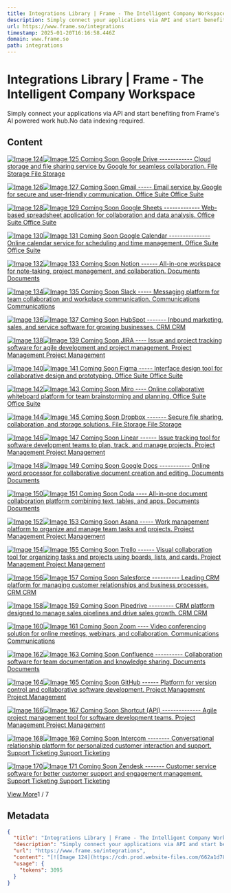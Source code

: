 ```yaml
---
title: Integrations Library | Frame - The Intelligent Company Workspace
description: Simply connect your applications via API and start benefiting from Frame's AI powered work hub.No data indexing required.
url: https://www.frame.so/integrations
timestamp: 2025-01-20T16:16:58.446Z
domain: www.frame.so
path: integrations
---
```


# Integrations Library | Frame - The Intelligent Company Workspace


Simply connect your applications via API and start benefiting from Frame's AI powered work hub.No data indexing required.


## Content

[![Image 124](https://cdn.prod.website-files.com/662a1d78d780887a1645b428/667d7c977cf18f27e8e9fd4f_Google_Drive_icon_(2020).svg)![Image 125](https://cdn.prod.website-files.com/65f8428bc56b2d71733fa358/667ece8063d9e7b90b49c647_Frame%2036705.svg) Coming Soon Google Drive ------------ Cloud storage and file sharing service by Google for seamless collaboration. File Storage File Storage](https://app.frame.so/signup)

[![Image 126](https://cdn.prod.website-files.com/662a1d78d780887a1645b428/667d7cc1b3b0cea05d282566_Gmail_icon_(2020).svg)![Image 127](https://cdn.prod.website-files.com/65f8428bc56b2d71733fa358/667ece8063d9e7b90b49c647_Frame%2036705.svg) Coming Soon Gmail ----- Email service by Google for secure and user-friendly communication. Office Suite Office Suite](https://app.frame.so/signup)

[![Image 128](https://cdn.prod.website-files.com/662a1d78d780887a1645b428/667d823166d61a4461186ef5_Google_Sheets_logo_(2014-2020).svg)![Image 129](https://cdn.prod.website-files.com/65f8428bc56b2d71733fa358/667ece8063d9e7b90b49c647_Frame%2036705.svg) Coming Soon Google Sheets ------------- Web-based spreadsheet application for collaboration and data analysis. Office Suite Office Suite](https://app.frame.so/signup)

[![Image 130](https://cdn.prod.website-files.com/662a1d78d780887a1645b428/667d82641725c7e085d4096d_Google_Calendar_icon_(2020).svg)![Image 131](https://cdn.prod.website-files.com/65f8428bc56b2d71733fa358/667ece8063d9e7b90b49c647_Frame%2036705.svg) Coming Soon Google Calendar --------------- Online calendar service for scheduling and time management. Office Suite Office Suite](https://app.frame.so/signup)

[![Image 132](https://cdn.prod.website-files.com/662a1d78d780887a1645b428/667d827fae26091af85116de_Notion-logo.svg)![Image 133](https://cdn.prod.website-files.com/65f8428bc56b2d71733fa358/667ece8063d9e7b90b49c647_Frame%2036705.svg) Coming Soon Notion ------ All-in-one workspace for note-taking, project management, and collaboration. Documents Documents](https://app.frame.so/signup)

[![Image 134](https://cdn.prod.website-files.com/662a1d78d780887a1645b428/667d829652b11c7c6d54bcff_Slack_icon_2019.svg)![Image 135](https://cdn.prod.website-files.com/65f8428bc56b2d71733fa358/667ece8063d9e7b90b49c647_Frame%2036705.svg) Coming Soon Slack ----- Messaging platform for team collaboration and workplace communication. Communications Communications](https://app.frame.so/signup)

[![Image 136](https://cdn.prod.website-files.com/662a1d78d780887a1645b428/667d82b6111cbaff5fa87038_hubspot-1.svg)![Image 137](https://cdn.prod.website-files.com/65f8428bc56b2d71733fa358/667ece8063d9e7b90b49c647_Frame%2036705.svg) Coming Soon HubSpot ------- Inbound marketing, sales, and service software for growing businesses. CRM CRM](https://app.frame.so/signup)

[![Image 138](https://cdn.prod.website-files.com/662a1d78d780887a1645b428/667d830700b2a3a23d82f7bd_pngwing.com.webp)![Image 139](https://cdn.prod.website-files.com/65f8428bc56b2d71733fa358/667ece8063d9e7b90b49c647_Frame%2036705.svg) Coming Soon JIRA ---- Issue and project tracking software for agile development and project management. Project Management Project Management](https://app.frame.so/signup)

[![Image 140](https://cdn.prod.website-files.com/662a1d78d780887a1645b428/667d831b92e875e8bf67bf1a_Figma-logo.svg)![Image 141](https://cdn.prod.website-files.com/65f8428bc56b2d71733fa358/667ece8063d9e7b90b49c647_Frame%2036705.svg) Coming Soon Figma ----- Interface design tool for collaborative design and prototyping. Office Suite Office Suite](https://app.frame.so/signup)

[![Image 142](https://cdn.prod.website-files.com/662a1d78d780887a1645b428/667d833889a55845a1cc97bf_id1rEl70oX_1719501612730.svg)![Image 143](https://cdn.prod.website-files.com/65f8428bc56b2d71733fa358/667ece8063d9e7b90b49c647_Frame%2036705.svg) Coming Soon Miro ---- Online collaborative whiteboard platform for team brainstorming and planning. Office Suite Office Suite](https://app.frame.so/signup)

[![Image 144](https://cdn.prod.website-files.com/662a1d78d780887a1645b428/667d83736ac68a88b3a37e35_idTSB16am0_1719501667370.png)![Image 145](https://cdn.prod.website-files.com/65f8428bc56b2d71733fa358/667ece8063d9e7b90b49c647_Frame%2036705.svg) Coming Soon Dropbox ------- Secure file sharing, collaboration, and storage solutions. File Storage File Storage](https://app.frame.so/signup)

[![Image 146](https://cdn.prod.website-files.com/662a1d78d780887a1645b428/667d838a5572364c3fbb7d0a_idQv1SQmdm_logos.svg)![Image 147](https://cdn.prod.website-files.com/65f8428bc56b2d71733fa358/667ece8063d9e7b90b49c647_Frame%2036705.svg) Coming Soon Linear ------ Issue tracking tool for software development teams to plan, track, and manage projects. Project Management Project Management](https://app.frame.so/signup)

[![Image 148](https://cdn.prod.website-files.com/662a1d78d780887a1645b428/667d83bde93040db3c0bc3a8_Google_Docs_2020_Logo.svg)![Image 149](https://cdn.prod.website-files.com/65f8428bc56b2d71733fa358/667ece8063d9e7b90b49c647_Frame%2036705.svg) Coming Soon Google Docs ----------- Online word processor for collaborative document creation and editing. Documents Documents](https://app.frame.so/signup)

[![Image 150](https://cdn.prod.website-files.com/662a1d78d780887a1645b428/667d83dbd05918c57973ed83_idkA7N1PVD_1719501781131.svg)![Image 151](https://cdn.prod.website-files.com/65f8428bc56b2d71733fa358/667ece8063d9e7b90b49c647_Frame%2036705.svg) Coming Soon Coda ---- All-in-one document collaboration platform combining text, tables, and apps. Documents Documents](https://app.frame.so/signup)

[![Image 152](https://cdn.prod.website-files.com/662a1d78d780887a1645b428/667d8415eb58e0e9c52ca14e_asana-logo-vector.svg)![Image 153](https://cdn.prod.website-files.com/65f8428bc56b2d71733fa358/667ece8063d9e7b90b49c647_Frame%2036705.svg) Coming Soon Asana ----- Work management platform to organize and manage team tasks and projects. Project Management Project Management](https://app.frame.so/signup)

[![Image 154](https://cdn.prod.website-files.com/662a1d78d780887a1645b428/667d842a4a02fa4919cbc877_idf9SmPKE__logos.svg)![Image 155](https://cdn.prod.website-files.com/65f8428bc56b2d71733fa358/667ece8063d9e7b90b49c647_Frame%2036705.svg) Coming Soon Trello ------ Visual collaboration tool for organizing tasks and projects using boards, lists, and cards. Project Management Project Management](https://app.frame.so/signup)

[![Image 156](https://cdn.prod.website-files.com/662a1d78d780887a1645b428/667d846bc42cd0082bfca95f_idN3OdcTG__1719501920408.svg)![Image 157](https://cdn.prod.website-files.com/65f8428bc56b2d71733fa358/667ece8063d9e7b90b49c647_Frame%2036705.svg) Coming Soon Salesforce ---------- Leading CRM platform for managing customer relationships and business processes. CRM CRM](https://app.frame.so/signup)

[![Image 158](https://cdn.prod.website-files.com/662a1d78d780887a1645b428/667d848495e5532ac881dff1_id-7ejZnwv_1719501947877.svg)![Image 159](https://cdn.prod.website-files.com/65f8428bc56b2d71733fa358/667ece8063d9e7b90b49c647_Frame%2036705.svg) Coming Soon Pipedrive --------- CRM platform designed to manage sales pipelines and drive sales growth. CRM CRM](https://app.frame.so/signup)

[![Image 160](https://cdn.prod.website-files.com/662a1d78d780887a1645b428/667d84aa1c9bb91e2147a7dc_idS87xRUNv_1719501987813.webp)![Image 161](https://cdn.prod.website-files.com/65f8428bc56b2d71733fa358/667ece8063d9e7b90b49c647_Frame%2036705.svg) Coming Soon Zoom ---- Video conferencing solution for online meetings, webinars, and collaboration. Communications Communications](https://app.frame.so/signup)

[![Image 162](https://cdn.prod.website-files.com/662a1d78d780887a1645b428/667d84f9d7c1b2d2b96e3acb_confluence-seeklogo.svg)![Image 163](https://cdn.prod.website-files.com/65f8428bc56b2d71733fa358/667ece8063d9e7b90b49c647_Frame%2036705.svg) Coming Soon Confluence ---------- Collaboration software for team documentation and knowledge sharing. Documents Documents](https://app.frame.so/signup)

[![Image 164](https://cdn.prod.website-files.com/662a1d78d780887a1645b428/667d853aa8703b0c57242fad_Symbol.svg)![Image 165](https://cdn.prod.website-files.com/65f8428bc56b2d71733fa358/667ece8063d9e7b90b49c647_Frame%2036705.svg) Coming Soon GitHub ------ Platform for version control and collaborative software development. Project Management Project Management](https://app.frame.so/signup)

[![Image 166](https://cdn.prod.website-files.com/662a1d78d780887a1645b428/667d855156ec37bd39bc1bea_idnzKzyW2W_1719502154554.webp)![Image 167](https://cdn.prod.website-files.com/65f8428bc56b2d71733fa358/667ece8063d9e7b90b49c647_Frame%2036705.svg) Coming Soon Shortcut (API) -------------- Agile project management tool for software development teams. Project Management Project Management](https://app.frame.so/signup)

[![Image 168](https://cdn.prod.website-files.com/662a1d78d780887a1645b428/667d857e30eec01a4d51828a_idUN6dog4E_logos.svg)![Image 169](https://cdn.prod.website-files.com/65f8428bc56b2d71733fa358/667ece8063d9e7b90b49c647_Frame%2036705.svg) Coming Soon Intercom -------- Conversational relationship platform for personalized customer interaction and support. Support Ticketing Support Ticketing](https://app.frame.so/signup)

[![Image 170](https://cdn.prod.website-files.com/662a1d78d780887a1645b428/667d8594ede01fd911551b8c_idSU7Sg2eb_1719502224128.webp)![Image 171](https://cdn.prod.website-files.com/65f8428bc56b2d71733fa358/667ece8063d9e7b90b49c647_Frame%2036705.svg) Coming Soon Zendesk ------- Customer service software for better customer support and engagement management. Support Ticketing Support Ticketing](https://app.frame.so/signup)

[View More](https://www.frame.so/integrations?74da44da_page=2)1 / 7

## Metadata

```json
{
  "title": "Integrations Library | Frame - The Intelligent Company Workspace",
  "description": "Simply connect your applications via API and start benefiting from Frame's AI powered work hub.No data indexing required.",
  "url": "https://www.frame.so/integrations",
  "content": "[![Image 124](https://cdn.prod.website-files.com/662a1d78d780887a1645b428/667d7c977cf18f27e8e9fd4f_Google_Drive_icon_(2020).svg)![Image 125](https://cdn.prod.website-files.com/65f8428bc56b2d71733fa358/667ece8063d9e7b90b49c647_Frame%2036705.svg) Coming Soon Google Drive ------------ Cloud storage and file sharing service by Google for seamless collaboration. File Storage File Storage](https://app.frame.so/signup)\n\n[![Image 126](https://cdn.prod.website-files.com/662a1d78d780887a1645b428/667d7cc1b3b0cea05d282566_Gmail_icon_(2020).svg)![Image 127](https://cdn.prod.website-files.com/65f8428bc56b2d71733fa358/667ece8063d9e7b90b49c647_Frame%2036705.svg) Coming Soon Gmail ----- Email service by Google for secure and user-friendly communication. Office Suite Office Suite](https://app.frame.so/signup)\n\n[![Image 128](https://cdn.prod.website-files.com/662a1d78d780887a1645b428/667d823166d61a4461186ef5_Google_Sheets_logo_(2014-2020).svg)![Image 129](https://cdn.prod.website-files.com/65f8428bc56b2d71733fa358/667ece8063d9e7b90b49c647_Frame%2036705.svg) Coming Soon Google Sheets ------------- Web-based spreadsheet application for collaboration and data analysis. Office Suite Office Suite](https://app.frame.so/signup)\n\n[![Image 130](https://cdn.prod.website-files.com/662a1d78d780887a1645b428/667d82641725c7e085d4096d_Google_Calendar_icon_(2020).svg)![Image 131](https://cdn.prod.website-files.com/65f8428bc56b2d71733fa358/667ece8063d9e7b90b49c647_Frame%2036705.svg) Coming Soon Google Calendar --------------- Online calendar service for scheduling and time management. Office Suite Office Suite](https://app.frame.so/signup)\n\n[![Image 132](https://cdn.prod.website-files.com/662a1d78d780887a1645b428/667d827fae26091af85116de_Notion-logo.svg)![Image 133](https://cdn.prod.website-files.com/65f8428bc56b2d71733fa358/667ece8063d9e7b90b49c647_Frame%2036705.svg) Coming Soon Notion ------ All-in-one workspace for note-taking, project management, and collaboration. Documents Documents](https://app.frame.so/signup)\n\n[![Image 134](https://cdn.prod.website-files.com/662a1d78d780887a1645b428/667d829652b11c7c6d54bcff_Slack_icon_2019.svg)![Image 135](https://cdn.prod.website-files.com/65f8428bc56b2d71733fa358/667ece8063d9e7b90b49c647_Frame%2036705.svg) Coming Soon Slack ----- Messaging platform for team collaboration and workplace communication. Communications Communications](https://app.frame.so/signup)\n\n[![Image 136](https://cdn.prod.website-files.com/662a1d78d780887a1645b428/667d82b6111cbaff5fa87038_hubspot-1.svg)![Image 137](https://cdn.prod.website-files.com/65f8428bc56b2d71733fa358/667ece8063d9e7b90b49c647_Frame%2036705.svg) Coming Soon HubSpot ------- Inbound marketing, sales, and service software for growing businesses. CRM CRM](https://app.frame.so/signup)\n\n[![Image 138](https://cdn.prod.website-files.com/662a1d78d780887a1645b428/667d830700b2a3a23d82f7bd_pngwing.com.webp)![Image 139](https://cdn.prod.website-files.com/65f8428bc56b2d71733fa358/667ece8063d9e7b90b49c647_Frame%2036705.svg) Coming Soon JIRA ---- Issue and project tracking software for agile development and project management. Project Management Project Management](https://app.frame.so/signup)\n\n[![Image 140](https://cdn.prod.website-files.com/662a1d78d780887a1645b428/667d831b92e875e8bf67bf1a_Figma-logo.svg)![Image 141](https://cdn.prod.website-files.com/65f8428bc56b2d71733fa358/667ece8063d9e7b90b49c647_Frame%2036705.svg) Coming Soon Figma ----- Interface design tool for collaborative design and prototyping. Office Suite Office Suite](https://app.frame.so/signup)\n\n[![Image 142](https://cdn.prod.website-files.com/662a1d78d780887a1645b428/667d833889a55845a1cc97bf_id1rEl70oX_1719501612730.svg)![Image 143](https://cdn.prod.website-files.com/65f8428bc56b2d71733fa358/667ece8063d9e7b90b49c647_Frame%2036705.svg) Coming Soon Miro ---- Online collaborative whiteboard platform for team brainstorming and planning. Office Suite Office Suite](https://app.frame.so/signup)\n\n[![Image 144](https://cdn.prod.website-files.com/662a1d78d780887a1645b428/667d83736ac68a88b3a37e35_idTSB16am0_1719501667370.png)![Image 145](https://cdn.prod.website-files.com/65f8428bc56b2d71733fa358/667ece8063d9e7b90b49c647_Frame%2036705.svg) Coming Soon Dropbox ------- Secure file sharing, collaboration, and storage solutions. File Storage File Storage](https://app.frame.so/signup)\n\n[![Image 146](https://cdn.prod.website-files.com/662a1d78d780887a1645b428/667d838a5572364c3fbb7d0a_idQv1SQmdm_logos.svg)![Image 147](https://cdn.prod.website-files.com/65f8428bc56b2d71733fa358/667ece8063d9e7b90b49c647_Frame%2036705.svg) Coming Soon Linear ------ Issue tracking tool for software development teams to plan, track, and manage projects. Project Management Project Management](https://app.frame.so/signup)\n\n[![Image 148](https://cdn.prod.website-files.com/662a1d78d780887a1645b428/667d83bde93040db3c0bc3a8_Google_Docs_2020_Logo.svg)![Image 149](https://cdn.prod.website-files.com/65f8428bc56b2d71733fa358/667ece8063d9e7b90b49c647_Frame%2036705.svg) Coming Soon Google Docs ----------- Online word processor for collaborative document creation and editing. Documents Documents](https://app.frame.so/signup)\n\n[![Image 150](https://cdn.prod.website-files.com/662a1d78d780887a1645b428/667d83dbd05918c57973ed83_idkA7N1PVD_1719501781131.svg)![Image 151](https://cdn.prod.website-files.com/65f8428bc56b2d71733fa358/667ece8063d9e7b90b49c647_Frame%2036705.svg) Coming Soon Coda ---- All-in-one document collaboration platform combining text, tables, and apps. Documents Documents](https://app.frame.so/signup)\n\n[![Image 152](https://cdn.prod.website-files.com/662a1d78d780887a1645b428/667d8415eb58e0e9c52ca14e_asana-logo-vector.svg)![Image 153](https://cdn.prod.website-files.com/65f8428bc56b2d71733fa358/667ece8063d9e7b90b49c647_Frame%2036705.svg) Coming Soon Asana ----- Work management platform to organize and manage team tasks and projects. Project Management Project Management](https://app.frame.so/signup)\n\n[![Image 154](https://cdn.prod.website-files.com/662a1d78d780887a1645b428/667d842a4a02fa4919cbc877_idf9SmPKE__logos.svg)![Image 155](https://cdn.prod.website-files.com/65f8428bc56b2d71733fa358/667ece8063d9e7b90b49c647_Frame%2036705.svg) Coming Soon Trello ------ Visual collaboration tool for organizing tasks and projects using boards, lists, and cards. Project Management Project Management](https://app.frame.so/signup)\n\n[![Image 156](https://cdn.prod.website-files.com/662a1d78d780887a1645b428/667d846bc42cd0082bfca95f_idN3OdcTG__1719501920408.svg)![Image 157](https://cdn.prod.website-files.com/65f8428bc56b2d71733fa358/667ece8063d9e7b90b49c647_Frame%2036705.svg) Coming Soon Salesforce ---------- Leading CRM platform for managing customer relationships and business processes. CRM CRM](https://app.frame.so/signup)\n\n[![Image 158](https://cdn.prod.website-files.com/662a1d78d780887a1645b428/667d848495e5532ac881dff1_id-7ejZnwv_1719501947877.svg)![Image 159](https://cdn.prod.website-files.com/65f8428bc56b2d71733fa358/667ece8063d9e7b90b49c647_Frame%2036705.svg) Coming Soon Pipedrive --------- CRM platform designed to manage sales pipelines and drive sales growth. CRM CRM](https://app.frame.so/signup)\n\n[![Image 160](https://cdn.prod.website-files.com/662a1d78d780887a1645b428/667d84aa1c9bb91e2147a7dc_idS87xRUNv_1719501987813.webp)![Image 161](https://cdn.prod.website-files.com/65f8428bc56b2d71733fa358/667ece8063d9e7b90b49c647_Frame%2036705.svg) Coming Soon Zoom ---- Video conferencing solution for online meetings, webinars, and collaboration. Communications Communications](https://app.frame.so/signup)\n\n[![Image 162](https://cdn.prod.website-files.com/662a1d78d780887a1645b428/667d84f9d7c1b2d2b96e3acb_confluence-seeklogo.svg)![Image 163](https://cdn.prod.website-files.com/65f8428bc56b2d71733fa358/667ece8063d9e7b90b49c647_Frame%2036705.svg) Coming Soon Confluence ---------- Collaboration software for team documentation and knowledge sharing. Documents Documents](https://app.frame.so/signup)\n\n[![Image 164](https://cdn.prod.website-files.com/662a1d78d780887a1645b428/667d853aa8703b0c57242fad_Symbol.svg)![Image 165](https://cdn.prod.website-files.com/65f8428bc56b2d71733fa358/667ece8063d9e7b90b49c647_Frame%2036705.svg) Coming Soon GitHub ------ Platform for version control and collaborative software development. Project Management Project Management](https://app.frame.so/signup)\n\n[![Image 166](https://cdn.prod.website-files.com/662a1d78d780887a1645b428/667d855156ec37bd39bc1bea_idnzKzyW2W_1719502154554.webp)![Image 167](https://cdn.prod.website-files.com/65f8428bc56b2d71733fa358/667ece8063d9e7b90b49c647_Frame%2036705.svg) Coming Soon Shortcut (API) -------------- Agile project management tool for software development teams. Project Management Project Management](https://app.frame.so/signup)\n\n[![Image 168](https://cdn.prod.website-files.com/662a1d78d780887a1645b428/667d857e30eec01a4d51828a_idUN6dog4E_logos.svg)![Image 169](https://cdn.prod.website-files.com/65f8428bc56b2d71733fa358/667ece8063d9e7b90b49c647_Frame%2036705.svg) Coming Soon Intercom -------- Conversational relationship platform for personalized customer interaction and support. Support Ticketing Support Ticketing](https://app.frame.so/signup)\n\n[![Image 170](https://cdn.prod.website-files.com/662a1d78d780887a1645b428/667d8594ede01fd911551b8c_idSU7Sg2eb_1719502224128.webp)![Image 171](https://cdn.prod.website-files.com/65f8428bc56b2d71733fa358/667ece8063d9e7b90b49c647_Frame%2036705.svg) Coming Soon Zendesk ------- Customer service software for better customer support and engagement management. Support Ticketing Support Ticketing](https://app.frame.so/signup)\n\n[View More](https://www.frame.so/integrations?74da44da_page=2)1 / 7",
  "usage": {
    "tokens": 3095
  }
}
```
